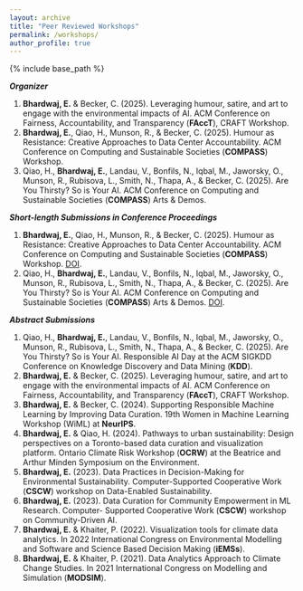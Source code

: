 ```yaml
---
layout: archive
title: "Peer Reviewed Workshops"
permalink: /workshops/
author_profile: true
---
```

{% include base_path %}

***Organizer***
1. **Bhardwaj, E.** & Becker, C. (2025). Leveraging humour, satire, and art to engage with the
environmental impacts of AI. ACM Conference on Fairness, Accountability, and Transparency
(**FAccT**), CRAFT Workshop.
2. **Bhardwaj, E.**, Qiao, H., Munson, R., & Becker, C. (2025). Humour as Resistance: Creative
Approaches to Data Center Accountability. ACM Conference on Computing and Sustainable
Societies (**COMPASS**) Workshop.
3. Qiao, H., **Bhardwaj, E.**, Landau, V., Bonfils, N., Iqbal, M., Jaworsky, O., Munson, R., Rubisova,
L., Smith, N., Thapa, A., & Becker, C. (2025). Are You Thirsty? So is Your AI. ACM
Conference on Computing and Sustainable Societies (**COMPASS**) Arts & Demos.

***Short-length Submissions in Conference Proceedings***
1. **Bhardwaj, E.**, Qiao, H., Munson, R., & Becker, C. (2025). Humour as Resistance: Creative
Approaches to Data Center Accountability. ACM Conference on Computing and Sustainable
Societies (**COMPASS**) Workshop. [DOI](https://doi.org/10.1145/3715335.3737682).
2. Qiao, H., **Bhardwaj, E.**, Landau, V., Bonfils, N., Iqbal, M., Jaworsky, O., Munson, R., Rubisova,
L., Smith, N., Thapa, A., & Becker, C. (2025). Are You Thirsty? So is Your AI. ACM
Conference on Computing and Sustainable Societies (**COMPASS**) Arts & Demos. [DOI](https://doi.org/10.1145/3715335.3736308).

***Abstract Submissions***
1. Qiao, H., **Bhardwaj, E.**, Landau, V., Bonfils, N., Iqbal, M., Jaworsky, O., Munson, R., Rubisova,
L., Smith, N., Thapa, A., & Becker, C. (2025). Are You Thirsty? So is Your AI. Responsible AI
Day at the ACM SIGKDD Conference on Knowledge Discovery and Data Mining (**KDD**).
2. **Bhardwaj, E.** & Becker, C. (2025). Leveraging humour, satire, and art to engage with the
environmental impacts of AI. ACM Conference on Fairness, Accountability, and Transparency
(**FAccT**), CRAFT Workshop.
3. **Bhardwaj, E.** & Becker, C. (2024). Supporting Responsible Machine Learning by Improving
Data Curation. 19th Women in Machine Learning Workshop (WiML) at **NeurIPS**.
4. **Bhardwaj, E.** & Qiao, H. (2024). Pathways to urban sustainability: Design perspectives on a
Toronto-based data curation and visualization platform. Ontario Climate Risk Workshop
(**OCRW**) at the Beatrice and Arthur Minden Symposium on the Environment.
5. **Bhardwaj, E.** (2023). Data Practices in Decision-Making for Environmental Sustainability.
Computer-Supported Cooperative Work (**CSCW**) workshop on Data-Enabled Sustainability.
6. **Bhardwaj, E.** (2023). Data Curation for Community Empowerment in ML Research. Computer-
Supported Cooperative Work (**CSCW**) workshop on Community-Driven AI.
7. **Bhardwaj, E.** & Khaiter, P. (2022). Visualization tools for climate data analytics. In 2022
International Congress on Environmental Modelling and Software and Science Based Decision
Making (**iEMSs**).
8. **Bhardwaj, E.** & Khaiter, P. (2021). Data Analytics Approach to Climate Change Studies. In
2021 International Congress on Modelling and Simulation (**MODSIM**).
